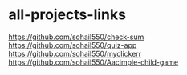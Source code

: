 # all-projects-links
https://github.com/sohail550/check-sum
https://github.com/sohail550/quiz-app
https://github.com/sohail550/myclickerr
https://github.com/sohail550/Aacimple-child-game
